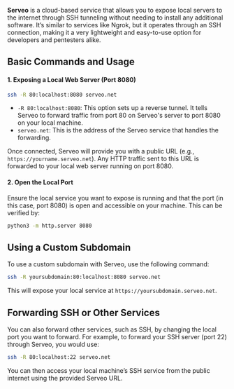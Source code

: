 **Serveo** is a cloud-based service that allows you to expose local servers to the internet through SSH tunneling without needing to install any additional software. It’s similar to services like Ngrok, but it operates through an SSH connection, making it a very lightweight and easy-to-use option for developers and pentesters alike.

## **Basic Commands and Usage**

#### **1. Exposing a Local Web Server (Port 8080)**
```bash
ssh -R 80:localhost:8080 serveo.net
```
- `-R 80:localhost:8080`: This option sets up a reverse tunnel. It tells Serveo to forward traffic from port 80 on Serveo's server to port 8080 on your local machine.
- `serveo.net`: This is the address of the Serveo service that handles the forwarding.

Once connected, Serveo will provide you with a public URL (e.g., `https://yourname.serveo.net`). Any HTTP traffic sent to this URL is forwarded to your local web server running on port 8080.

#### **2. Open the Local Port**

Ensure the local service you want to expose is running and that the port (in this case, port 8080) is open and accessible on your machine. This can be verified by:
```bash
python3 -m http.server 8080
```

## **Using a Custom Subdomain**

To use a custom subdomain with Serveo, use the following command:
```bash
ssh -R yoursubdomain:80:localhost:8080 serveo.net
```
This will expose your local service at `https://yoursubdomain.serveo.net`.


## **Forwarding SSH or Other Services**

You can also forward other services, such as SSH, by changing the local port you want to forward. For example, to forward your SSH server (port 22) through Serveo, you would use:
```bash
ssh -R 80:localhost:22 serveo.net
```
You can then access your local machine’s SSH service from the public internet using the provided Serveo URL.